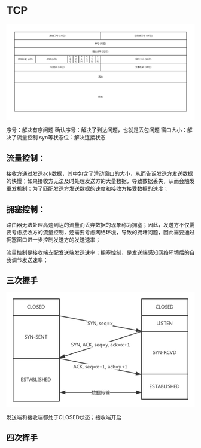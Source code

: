 
# TCP
![title](https://raw.githubusercontent.com/xinjiuyijiu/NoteImages/master/gitnote/2020/07/15/tcp_protocol-1594792406350.jpg)

序号：解决有序问题
确认序号：解决了到达问题，也就是丢包问题
窗口大小：解决了流量控制
syn等状态位：解决连接状态


## 流量控制：
 接收方通过发送ack数据，其中包含了滑动窗口的大小，从而告诉发送方发送数据的快慢；如果接收方无法及时处理发送方的大量数据，导致数据丢失，从而会触发重发机制；为了匹配发送方发送数据的速度和接收方接受数据的速度；

## 拥塞控制：
路由器无法处理高速到达的流量而丢弃数据的现象称为拥塞；因此，发送方不仅需要考虑接收方的流量控制，还需要考虑网络环境，导致的拥堵问题，因此需要通过拥塞窗口进一步控制发送方的发送速率；

流量控制是接收端支配发送端发送速率；拥塞控制，是发送端感知网络环境后的自我调节发送速率；

## 三次握手
![title](https://raw.githubusercontent.com/xinjiuyijiu/NoteImages/master/gitnote/2020/07/15/tcp_three_handshake-1594801162383.jpg)

发送端和接收端都处于CLOSED状态；接收端开启

## 四次挥手
